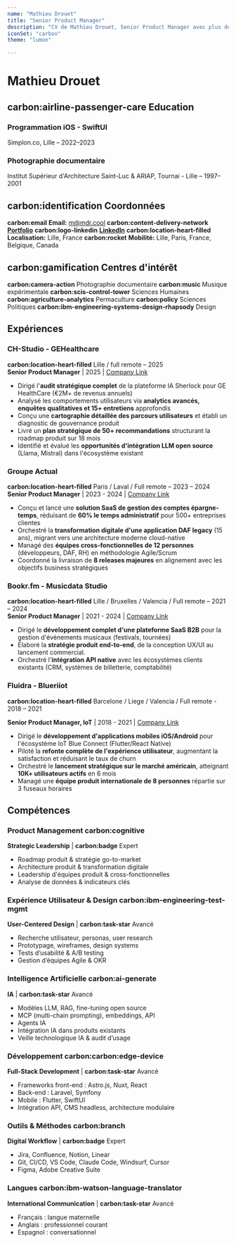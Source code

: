 ```yaml
---
name: "Mathieu Drouet"
title: "Senior Product Manager"
description: "CV de Mathieu Drouet, Senior Product Manager avec plus de 10 ans d'expérience en gestion de produits numériques et transformation digitale."
iconSet: "carbon"
theme: "lumon"

---
```


# Mathieu Drouet

## **carbon:airline-passenger-care** Education

### Programmation iOS - SwiftUI
Simplon.co, Lille – 2022–2023

### Photographie documentaire
Institut Supérieur d'Architecture Saint-Luc & ARIAP, Tournai - Lille – 1997–2001

## **carbon:identification** Coordonnées

**carbon:email** **Email:** m@mdr.cool
**carbon:content-delivery-network**  [**Portfolio**](https://cv.drouet.io)
**carbon:logo-linkedin** [**LinkedIn**](https://linkedin.com/in/mathieudrouet)
**carbon:location-heart-filled** **Localisation:** Lille, France
**carbon:rocket** **Mobilité:** Lille, Paris, France, Belgique, Canada

## **carbon:gamification** Centres d'intérêt

**carbon:camera-action** Photographie documentaire
**carbon:music** Musique expérimentale
**carbon:scis-control-tower** Sciences Humaines
**carbon:agriculture-analytics** Permaculture
**carbon:policy** Sciences Politiques
**carbon:ibm-engineering-systems-design-rhapsody** Design

## Expériences

### CH-Studio - GEHealthcare
**carbon:location-heart-filled** Lille / full remote – 2025  
**Senior Product Manager** | 2025 | [Company Link](https://chstudio.fr/project/plateforme-de-gestion-de-donnees-dicom/)

- Dirigé l'**audit stratégique complet** de la plateforme IA Sherlock pour GE HealthCare (€2M+ de revenus annuels)
- Analysé les comportements utilisateurs via **analytics avancés, enquêtes qualitatives et 15+ entretiens** approfondis
- Conçu une **cartographie détaillée des parcours utilisateurs** et établi un diagnostic de gouvernance produit
- Livré un **plan stratégique de 50+ recommandations** structurant la roadmap produit sur 18 mois
- Identifié et évalué les **opportunités d'intégration LLM open source** (Llama, Mistral) dans l'écosystème existant

### Groupe Actual
**carbon:location-heart-filled** Paris / Laval / Full remote – 2023 – 2024  
**Senior Product Manager** | 2023 - 2024 | [Company Link](https://www.groupeactual.eu/)

- Conçu et lancé une **solution SaaS de gestion des comptes épargne-temps**, réduisant de **60% le temps administratif** pour 500+ entreprises clientes
- Orchestré la **transformation digitale d'une application DAF legacy** (15 ans), migrant vers une architecture moderne cloud-native
- Managé des **équipes cross-fonctionnelles de 12 personnes** (développeurs, DAF, RH) en méthodologie Agile/Scrum
- Coordonné la livraison de **8 releases majeures** en alignement avec les objectifs business stratégiques

### Bookr.fm - Musicdata Studio 
**carbon:location-heart-filled** Lille / Bruxelles / Valencia / Full remote – 2021 – 2024   
**Senior Product Manager** | 2021 - 2024 | [Company Link](https://bookr.fm/)

- Dirigé le **développement complet d'une plateforme SaaS B2B** pour la gestion d'événements musicaux (festivals, tournées)
- Élaboré la **stratégie produit end-to-end**, de la conception UX/UI au lancement commercial.
- Orchestré l'**intégration API native** avec les écosystèmes clients existants (CRM, systèmes de billetterie, comptabilité)

### Fluidra - Blueriiot
**carbon:location-heart-filled** Barcelone / Liege / Valencia / Full remote - 2018 – 2021  

**Senior Product Manager, IoT** | 2018 - 2021 | [Company Link](https://www.fluidra.com/)

- Dirigé le **développement d'applications mobiles iOS/Android** pour l'écosystème IoT Blue Connect (Flutter/React Native)
- Piloté la **refonte complète de l'expérience utilisateur**, augmentant la satisfaction et réduisant le taux de churn
- Orchestré le **lancement stratégique sur le marché américain**, atteignant **10K+ utilisateurs actifs** en 6 mois
- Managé une **équipe produit internationale de 8 personnes** répartie sur 3 fuseaux horaires

## Compétences

### Product Management **carbon:cognitive**
**Strategic Leadership** | **carbon:badge** Expert

- Roadmap produit & stratégie go-to-market  
- Architecture produit & transformation digitale  
- Leadership d'équipes produit & cross-fonctionnelles  
- Analyse de données & indicateurs clés

### Expérience Utilisateur & Design **carbon:ibm-engineering-test-mgmt**
**User-Centered Design** | **carbon:task-star** Avancé

- Recherche utilisateur, personas, user research
- Prototypage, wireframes, design systems
- Tests d’usabilité & A/B testing
- Gestion d’équipes Agile & OKR

### Intelligence Artificielle **carbon:ai-generate**
**IA** | **carbon:task-star** Avancé
 
- Modèles LLM, RAG, fine-tuning open source  
- MCP (multi-chain prompting), embeddings, API
- Agents IA 
- Intégration IA dans produits existants  
- Veille technologique IA & audit d’usage  

### Développement **carbon:carbon:edge-device**
**Full-Stack Development** | **carbon:task-star** Avancé
 
- Frameworks front-end : Astro.js, Nuxt, React  
- Back-end : Laravel, Symfony  
- Mobile : Flutter, SwiftUI  
- Intégration API, CMS headless, architecture modulaire
  
### Outils & Méthodes **carbon:branch**
**Digital Workflow** | **carbon:badge** Expert

- Jira, Confluence, Notion, Linear
- Git, CI/CD, VS Code, Claude Code, Windsurf, Cursor
- Figma, Adobe Creative Suite

### Langues **carbon:ibm-watson-language-translator**
**International Communication** | **carbon:task-star** Avancé

- Français : langue maternelle
- Anglais : professionnel courant
- Espagnol : conversationnel